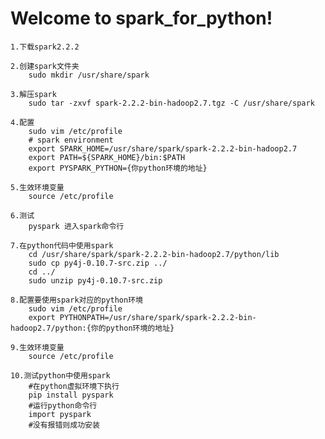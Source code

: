 Welcome to spark_for_python!
===================
    1.下载spark2.2.2

    2.创建spark文件夹
        sudo mkdir /usr/share/spark

    3.解压spark
        sudo tar -zxvf spark-2.2.2-bin-hadoop2.7.tgz -C /usr/share/spark

    4.配置
        sudo vim /etc/profile
        # spark environment
        export SPARK_HOME=/usr/share/spark/spark-2.2.2-bin-hadoop2.7
        export PATH=${SPARK_HOME}/bin:$PATH
        export PYSPARK_PYTHON={你python环境的地址}

    5.生效环境变量
        source /etc/profile

    6.测试
        pyspark 进入spark命令行

    7.在python代码中使用spark
        cd /usr/share/spark/spark-2.2.2-bin-hadoop2.7/python/lib
        sudo cp py4j-0.10.7-src.zip ../
        cd ../
        sudo unzip py4j-0.10.7-src.zip

    8.配置要使用spark对应的python环境
        sudo vim /etc/profile
        export PYTHONPATH=/usr/share/spark/spark-2.2.2-bin-hadoop2.7/python:{你的python环境的地址}

    9.生效环境变量
        source /etc/profile

    10.测试python中使用spark
        #在python虚拟环境下执行
        pip install pyspark
        #运行python命令行
        import pyspark
        #没有报错则成功安装
